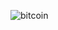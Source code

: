 ![bitcoin](https://github.com/Grocky94/crypto-convertor-app/assets/123794431/5b803189-3a1b-4773-8815-042f66c1de24)
